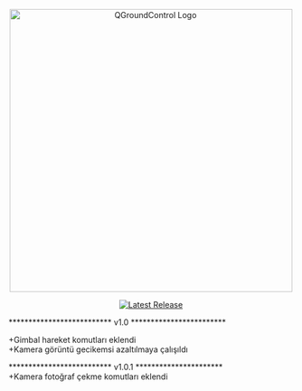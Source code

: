 
<p align="center">
  <img src="https://raw.githubusercontent.com/Dronecode/UX-Design/35d8148a8a0559cd4bcf50bfa2c94614983cce91/QGC/Branding/Deliverables/QGC_RGB_Logo_Horizontal_Positive_PREFERRED/QGC_RGB_Logo_Horizontal_Positive_PREFERRED.svg" alt="QGroundControl Logo" width="500">
</p>

<p align="center">
  <a href="https://github.com/mavlink/QGroundControl/releases">
    <img src="https://img.shields.io/github/release/mavlink/QGroundControl.svg" alt="Latest Release">
  </a>
</p>
************************** v1.0 ************************  

+Gimbal hareket komutları eklendi  
+Kamera görüntü gecikemsi azaltılmaya çalışıldı  

************************** v1.0.1 **********************  
+Kamera fotoğraf çekme komutları eklendi  
